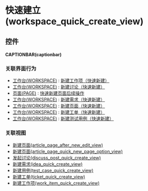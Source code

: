 # 快速建立(workspace_quick_create_view)  <!-- {docsify-ignore-all} -->



## 控件
#### CAPTIONBAR(captionbar)


### 关联界面行为
  * [工作台(WORKSPACE)](module/Base/workspace) : [新建工作项（快速新建）](module/Base/workspace#界面行为)
  * [工作台(WORKSPACE)](module/Base/workspace) : [新建讨论（快速新建）](module/Base/workspace#界面行为)
  * [页面(PAGE)](module/Wiki/article_page) : [快速新建页面后续操作](module/Wiki/article_page#界面行为)
  * [工作台(WORKSPACE)](module/Base/workspace) : [新建需求（快速新建）](module/Base/workspace#界面行为)
  * [工作台(WORKSPACE)](module/Base/workspace) : [新建页面（快速新建）](module/Base/workspace#界面行为)
  * [工作台(WORKSPACE)](module/Base/workspace) : [新建工单（快速新建）](module/Base/workspace#界面行为)
  * [工作台(WORKSPACE)](module/Base/workspace) : [新建测试用例（快速新建）](module/Base/workspace#界面行为)

### 关联视图
  * [新建页面(article_page_after_new_edit_view)](app/view/article_page_after_new_edit_view)
  * [新建页面(article_page_quick_new_page_option_view)](app/view/article_page_quick_new_page_option_view)
  * [发起讨论(discuss_post_quick_create_view)](app/view/discuss_post_quick_create_view)
  * [新建需求(idea_quick_create_view)](app/view/idea_quick_create_view)
  * [新建用例(test_case_quick_create_view)](app/view/test_case_quick_create_view)
  * [新建工单(ticket_quick_create_view)](app/view/ticket_quick_create_view)
  * [新建工作项(work_item_quick_create_view)](app/view/work_item_quick_create_view)

<script>
 const { createApp } = Vue
  createApp({
    data() {
      return {

      }
    }
  }).use(ElementPlus).mount('#app')
</script>